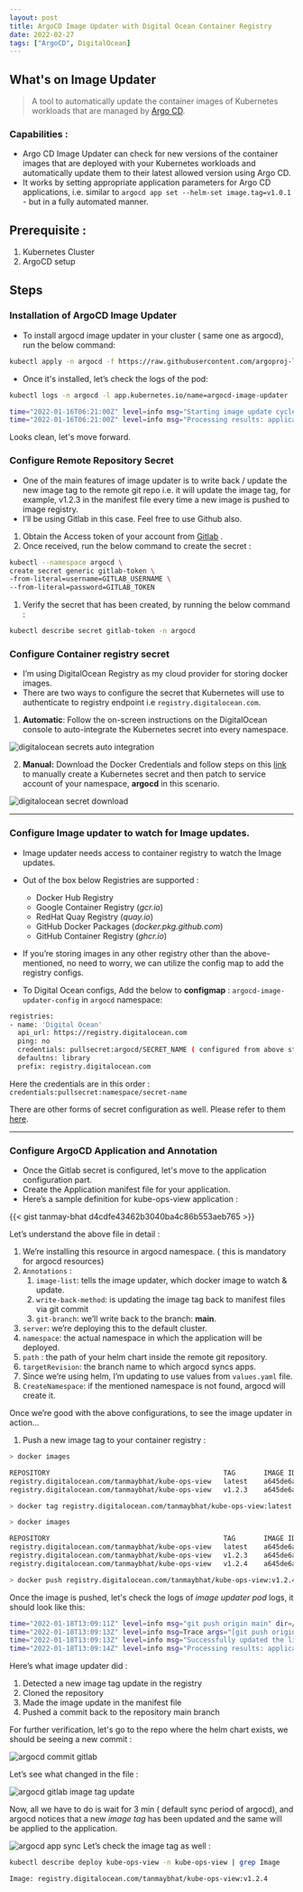 ```yaml
---
layout: post
title: ArgoCD Image Updater with Digital Ocean Container Registry
date: 2022-02-27
tags: ["ArgoCD", DigitalOcean]
---
```

## What's on Image Updater

> A tool to automatically update the container images of Kubernetes workloads
that are managed by [Argo CD](https://github.com/argoproj/argo-cd).
> 

### Capabilities :

- Argo CD Image Updater can check for new versions of the container images
that are deployed with your Kubernetes workloads and automatically update them
to their latest allowed version using Argo CD.
- It works by setting appropriate
application parameters for Argo CD applications, i.e. similar to
`argocd app set --helm-set image.tag=v1.0.1` - but in a fully automated
manner.

## Prerequisite :

1. Kubernetes Cluster
2. ArgoCD setup

## Steps

### Installation of ArgoCD Image Updater

- To install argocd image updater in your cluster ( same one as argocd), run the below command:

```bash
kubectl apply -n argocd -f https://raw.githubusercontent.com/argoproj-labs/argocd-image-updater/stable/manifests/install.yaml
```

- Once it's installed, let’s check the logs of the pod:

```bash
kubectl logs -n argocd -l app.kubernetes.io/name=argocd-image-updater

time="2022-01-16T06:21:00Z" level=info msg="Starting image update cycle, considering 0 annotated application(s) for update"
time="2022-01-16T06:21:00Z" level=info msg="Processing results: applications=0 images_considered=0 images_skipped=0 images_updated=0 errors=0"
```

Looks clean, let's move forward.

### Configure Remote Repository Secret

- One of the main features of image updater is to write back / update the new image tag to the remote git repo i.e. it will update the image tag, for example, v1.2.3 in the manifest file every time a new image is pushed to image registry.
- I’ll be using Gitlab in this case. Feel free to use Github also.

1. Obtain the Access token of your account from [Gitlab](https://gitlab.com/-/profile/personal_access_tokens) .
2. Once received, run the below command to create the secret :

```bash
kubectl --namespace argocd \
create secret generic gitlab-token \
-from-literal=username=GITLAB_USERNAME \
--from-literal=password=GITLAB_TOKEN
```

1. Verify the secret that has been created, by running the below command :

 

```bash
kubectl describe secret gitlab-token -n argocd
```


### Configure Container registry secret

- I’m using DigitalOcean Registry as my cloud provider for storing docker images.
- There are two ways to configure the secret that Kubernetes will use to authenticate to registry endpoint i.e `registry.digitalocean.com`.
1. **Automatic**: Follow the on-screen instructions on the DigitalOcean console to auto-integrate the Kubernetes secret into every namespace.

![digitalocean secrets auto integration](/do-secret-integration.png)

2. **Manual:** Download the Docker Credentials and follow steps on this [link](https://docs.digitalocean.com/products/container-registry/how-to/use-registry-docker-kubernetes/#create-secret-manually) to manually create a Kubernetes secret and then patch to service account of your namespace, **argocd** in this scenario.

![digitalocean secret download](/do-download-secrets.png)

---

### Configure Image updater to watch for Image updates.

- Image updater needs access to container registry to watch the Image updates.
- Out of the box below Registries are supported :
    - Docker Hub Registry
    - Google Container Registry (*gcr.io*)
    - RedHat Quay Registry (*quay.io*)
    - GitHub Docker Packages (*docker.pkg.github.com*)
    - GitHub Container Registry (*ghcr.io*)
    
- If you’re storing images in any other registry other than the above-mentioned, no need to worry, we can utilize the config map to add the registry configs.
- To Digital Ocean configs, Add the below to **configmap** : `argocd-image-updater-config` in `argocd` namespace:

```bash
registries:
- name: 'Digital Ocean'
  api_url: https://registry.digitalocean.com
  ping: no
  credentials: pullsecret:argocd/SECRET_NAME ( configured from above step )      
  defaultns: library
  prefix: registry.digitalocean.com
```

Here the credentials are in this order :  `credentials:pullsecret:namespace/secret-name`

There are other forms of secret configuration as well. Please refer to them [here](https://argocd-image-updater.readthedocs.io/en/stable/configuration/registries/#specifying-credentials-for-accessing-container-registries).

---

### Configure ArgoCD Application and Annotation

- Once the Gitlab secret is configured, let's move to the application configuration part.
- Create the Application manifest file for your application.
- Here’s a sample definition for kube-ops-view application :

{{< gist tanmay-bhat d4cdfe43462b3040ba4c86b553aeb765 >}}

Let’s understand the above file in detail :

1. We’re installing this resource in argocd namespace. ( this is mandatory for argocd resources)
2. `Annotations` :
    1. `image-list`: tells the image updater, which docker image to watch & update.
    2. `write-back-method`: is updating the image tag back to manifest files via git commit
    3. `git-branch`: we’ll write back to the branch: **main**.
3. `server`: we’re deploying this to the default cluster.
4. `namespace`: the actual namespace in which the application will be deployed.
5. `path` : the path of your helm chart inside the remote git repository.
6. `targetRevision`: the branch name to which argocd syncs apps.
7. Since we’re using helm, I’m updating to use values from `values.yaml` file.
8. `CreateNamespace`: if the mentioned namespace is not found, argocd will create it.

Once we’re good with the above configurations, to see the image updater in action...

1. Push a new image tag to your container registry :

```bash
> docker images

REPOSITORY                                           TAG       IMAGE ID       CREATED         SIZE
registry.digitalocean.com/tanmaybhat/kube-ops-view   latest    a645de6a07a3   21 months ago   253MB
registry.digitalocean.com/tanmaybhat/kube-ops-view   v1.2.3    a645de6a07a3   21 months ago   253MB

> docker tag registry.digitalocean.com/tanmaybhat/kube-ops-view:latest registry.digitalocean.com/tanmaybhat/kube-ops-view:v1.2.4

> docker images

REPOSITORY                                           TAG       IMAGE ID       CREATED         SIZE
registry.digitalocean.com/tanmaybhat/kube-ops-view   latest    a645de6a07a3   21 months ago   253MB
registry.digitalocean.com/tanmaybhat/kube-ops-view   v1.2.3    a645de6a07a3   21 months ago   253MB
registry.digitalocean.com/tanmaybhat/kube-ops-view   v1.2.4    a645de6a07a3   21 months ago   253MB

> docker push registry.digitalocean.com/tanmaybhat/kube-ops-view:v1.2.4

```

 Once the image is pushed, let's check the logs of *image updater pod* logs, it should look like this:

```bash
time="2022-01-18T13:09:11Z" level=info msg="git push origin main" dir=/tmp/git-kube-ops-view-demo405157222 execID=mvIL8
time="2022-01-18T13:09:13Z" level=info msg=Trace args="[git push origin main]" dir=/tmp/git-kube-ops-view-demo405157222 operation_name="exec git" time_ms=2058.666776
time="2022-01-18T13:09:13Z" level=info msg="Successfully updated the live application spec" application=kube-ops-view-demo
time="2022-01-18T13:09:14Z" level=info msg="Processing results: applications=1 images_considered=1 images_skipped=0 images_updated=1 errors=0
```

Here’s what image updater did : 

1. Detected a new image tag update in the registry
2. Cloned the repository
3. Made the image update in the manifest file 
4.  Pushed a commit back to the repository main branch

For further verification, let's go to the repo where the helm chart exists, we should be seeing a new commit : 

![argocd commit gitlab](/argocd-image-gitlab.png)

Let’s see what changed in the file : 

![argocd gitlab image tag update](/argocd-image-change-gitlab.png)

Now, all we have to do is wait for 3 min ( default sync period of argocd), and argocd notices that a new *image tag* has been updated and the same will be applied to the application.

![argocd app sync](/argocd-app-sync.png)
Let’s check the image tag as well : 

```bash
kubectl describe deploy kube-ops-view -n kube-ops-view | grep Image

Image: registry.digitalocean.com/tanmaybhat/kube-ops-view:v1.2.4
```
